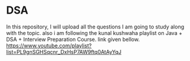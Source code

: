 # DSA
In this repository, I will upload all the questions I am going to study along with the topic.
also i am following the kunal kushwaha playlist on Java + DSA + Interview Preparation Course. link given bellow.
https://www.youtube.com/playlist?list=PL9gnSGHSqcnr_DxHsP7AW9ftq0AtAyYqJ
